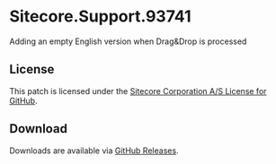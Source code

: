 # Sitecore.Support.93741
Adding an empty English version when Drag&amp;Drop is processed

## License  
This patch is licensed under the [Sitecore Corporation A/S License for GitHub](https://github.com/sitecoresupport/Sitecore.Support.93741/blob/master/LICENSE).  

## Download  
Downloads are available via [GitHub Releases](https://github.com/sitecoresupport/Sitecore.Support.93741/releases).  
